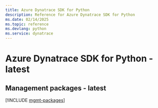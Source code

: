 ```yaml
---
title: Azure Dynatrace SDK for Python
description: Reference for Azure Dynatrace SDK for Python
ms.date: 02/14/2025
ms.topic: reference
ms.devlang: python
ms.service: dynatrace
---
```

# Azure Dynatrace SDK for Python - latest

## Management packages - latest
[!INCLUDE [mgmt-packages](dynatrace-mgmt-index.md)]